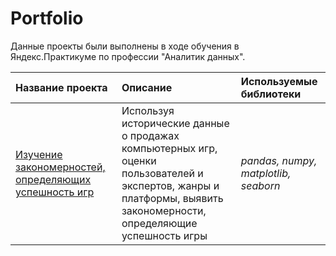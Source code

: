 # Portfolio
 
Данные проекты были выполнены в ходе обучения в Яндекс.Практикуме по профессии "Аналитик данных".

| Название проекта | Описание | Используемые библиотеки | 
| :---------------------- | :---------------------- | :---------------------- |
| [Изучение закономерностей, определяющих успешность игр](https://github.com/Nastasia-Smirnova/Yandex.Practicum/blob/3ba7ee6ed80c8aa479291a3ac32c02d657bffd68/Project_Games/%D0%98%D0%B3%D1%80%D1%8B_%D0%BF%D0%BE%D1%80%D1%82%D1%80%D0%B5%D1%82_%D0%BF%D0%BE%D0%BB%D1%8C%D0%B7%D0%BE%D0%B2%D0%B0%D1%82%D0%B5%D0%BB%D1%8F.ipynb)| Используя исторические данные о продажах компьютерных игр, оценки пользователей и экспертов, жанры и платформы, выявить закономерности, определяющие успешность игры | *pandas, numpy, matplotlib, seaborn* |
